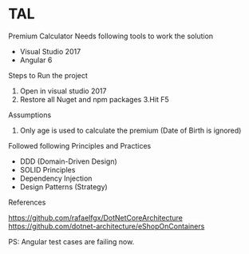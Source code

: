 # TAL
Premium Calculator
Needs following tools to work the solution
* Visual Studio 2017
* Angular 6

Steps to Run the project 
1. Open in visual studio 2017 
2. Restore all Nuget and npm packages
3.Hit F5

Assumptions
1. Only age is used to calculate the premium (Date of Birth is ignored)

Followed following Principles and Practices

* DDD (Domain-Driven Design)
* SOLID Principles
* Dependency Injection 
* Design Patterns (Strategy)

References 

https://github.com/rafaelfgx/DotNetCoreArchitecture
https://github.com/dotnet-architecture/eShopOnContainers

PS: Angular test cases are failing now.
